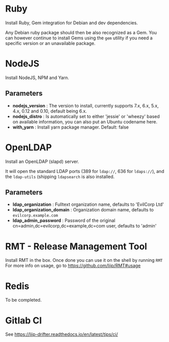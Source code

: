 # Ruby

Install Ruby, Gem integration for Debian and dev dependencies.

Any Debian ruby package should then be also recognized as a Gem. You can however
continue to install Gems using the `gem` utility if you need a specific version
or an unavailable package.

# NodeJS

Install NodeJS, NPM and Yarn.

## Parameters

* **nodejs_version** : The version to install, currently supports 7.x, 6.x, 5.x, 4.x, 0.12 and 0.10, default being 6.x.
* **nodejs_distro** : Is automatically set to either 'jessie' or 'wheezy' based on available information, you can also put an Ubuntu codename here.
* **with_yarn** : Install yarn package manager. Default: false

# OpenLDAP

Install an OpenLDAP (slapd) server.

It will open the standard LDAP ports (389 for `ldap://`, 636 for `ldaps://`), and the `ldap-utils` (shipping `ldapsearch` is also installed.

## Parameters

* **ldap_organization** : Fulltext organization name, defaults to 'EvilCorp Ltd'
* **ldap_organization_domain** : Organization domain name, defaults to `evilcorp.example.com`
* **ldap_admin_password** : Password of the original cn=admin,dc=evilcorp,dc=example,dc=com user, defaults to 'admin'

# RMT - Release Management Tool

Install RMT in the box. Once done you can use it on the shell by running `RMT`
For more info on usage, go to https://github.com/liip/RMT#usage

# Redis

To be completed.

# Gitlab CI

See https://liip-drifter.readthedocs.io/en/latest/tips/ci/
